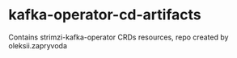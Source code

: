 # kafka-operator-cd-artifacts
Contains strimzi-kafka-operator CRDs resources, repo created by oleksii.zapryvoda
